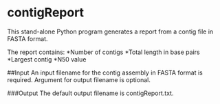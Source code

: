 # contigReport
This stand-alone Python program generates a report from a contig file in FASTA format.

The report contains:
*Number of contigs
*Total length in base pairs
*Largest contig
*N50 value

##Input
An input filename for the contig assembly in FASTA format is required. Argument for output filename is optional.

###Output
The default output filename is contigReport.txt.
